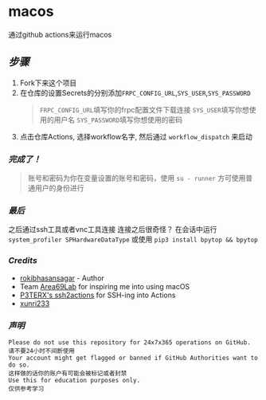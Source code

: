 # macos

通过github actions来运行macos

## _步骤_

1. Fork下来这个项目
2. 在仓库的设置Secrets的分别添加`FRPC_CONFIG_URL`,`SYS_USER`,`SYS_PASSWORD`
   > `FRPC_CONFIG_URL`填写你的frpc配置文件下载连接
   > `SYS_USER`填写你想使用的用户名
   > `SYS_PASSWORD`填写你想使用的密码
3. 点击仓库Actions, 选择workflow名字, 然后通过 `workflow_dispatch` 来启动

### _完成了！_

> 账号和密码为你在变量设置的账号和密码，使用 `su - runner` 方可使用普通用户的身份进行

### _最后_

之后通过ssh工具或者vnc工具连接
连接之后很奇怪？ 在会话中运行 `system_profiler SPHardwareDataType` 或使用 `pip3 install bpytop && bpytop`


### _Credits_

- [rokibhasansagar](https://github.com/rokibhasansagar) - Author
- Team [Area69Lab](https://github.com/Area69Lab) for inspiring me into using macOS
- [P3TERX's ssh2actions](https://github.com/P3TERX/ssh2actions) for SSH-ing into Actions
- [xunri233](https://github.com/xunri233)

### _声明_

```text
Please do not use this repository for 24x7x365 operations on GitHub.
请不要24小时不间断使用
Your account might get flagged or banned if GitHub Authorities want to do so.
这样做的话你的账户有可能会被标记或者封禁
Use this for education purposes only.
仅供参考学习

```
